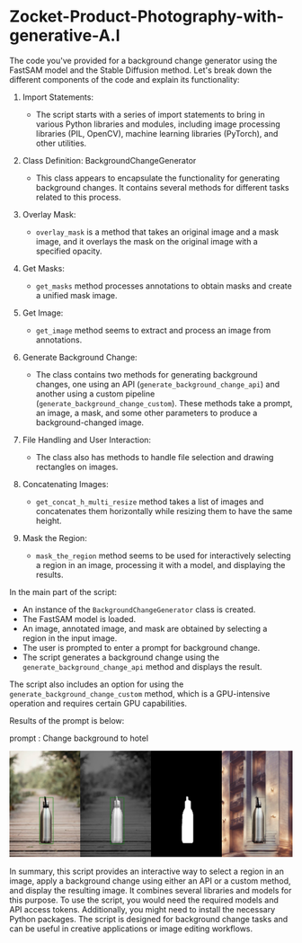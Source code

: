 # Zocket-Product-Photography-with-generative-A.I

The code you've provided for a background change generator using the FastSAM model and the Stable Diffusion method. Let's break down the different components of the code and explain its functionality:

1. Import Statements:
   - The script starts with a series of import statements to bring in various Python libraries and modules, including image processing libraries (PIL, OpenCV), machine learning libraries (PyTorch), and other utilities.

2. Class Definition: BackgroundChangeGenerator
   - This class appears to encapsulate the functionality for generating background changes. It contains several methods for different tasks related to this process.

3. Overlay Mask:
   - `overlay_mask` is a method that takes an original image and a mask image, and it overlays the mask on the original image with a specified opacity.

4. Get Masks:
   - `get_masks` method processes annotations to obtain masks and create a unified mask image.

5. Get Image:
   - `get_image` method seems to extract and process an image from annotations.

6. Generate Background Change:
   - The class contains two methods for generating background changes, one using an API (`generate_background_change_api`) and another using a custom pipeline (`generate_background_change_custom`). These methods take a prompt, an image, a mask, and some other parameters to produce a background-changed image.

7. File Handling and User Interaction:
   - The class also has methods to handle file selection and drawing rectangles on images.

8. Concatenating Images:
   - `get_concat_h_multi_resize` method takes a list of images and concatenates them horizontally while resizing them to have the same height.

9. Mask the Region:
   - `mask_the_region` method seems to be used for interactively selecting a region in an image, processing it with a model, and displaying the results.

In the main part of the script:
- An instance of the `BackgroundChangeGenerator` class is created.
- The FastSAM model is loaded.
- An image, annotated image, and mask are obtained by selecting a region in the input image.
- The user is prompted to enter a prompt for background change.
- The script generates a background change using the `generate_background_change_api` method and displays the result.

The script also includes an option for using the `generate_background_change_custom` method, which is a GPU-intensive operation and requires certain GPU capabilities.

Results of the prompt is below:

prompt :  Change background to hotel

![myimage-alt-tag](https://github.com/rakshit176/Zocket-Product-Photography-with-generative-A.I/blob/main/results.png)

In summary, this script provides an interactive way to select a region in an image, apply a background change using either an API or a custom method, and display the resulting image. It combines several libraries and models for this purpose. To use the script, you would need the required models and API access tokens. Additionally, you might need to install the necessary Python packages. The script is designed for background change tasks and can be useful in creative applications or image editing workflows.

